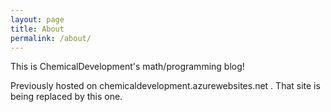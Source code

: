 ```yaml
---
layout: page
title: About
permalink: /about/
---
```


This is ChemicalDevelopment's math/programming blog!

Previously hosted on chemicaldevelopment.azurewebsites.net . That site is being replaced by this one.